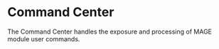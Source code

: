 # Command Center

The Command Center handles the exposure and processing of MAGE module user commands.
